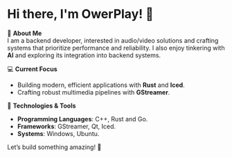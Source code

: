 # Hi there, I'm OwerPlay! 👋

🎯 **About Me**  
I am a backend developer, interested in audio/video solutions and crafting systems that prioritize performance and reliability. I also enjoy tinkering with **AI** and exploring its integration into backend systems.

💻 **Current Focus**  
- Building modern, efficient applications with **Rust** and **Iced**.  
- Crafting robust multimedia pipelines with **GStreamer**.  

🚀 **Technologies & Tools**  
- **Programming Languages**: C++, Rust and Go.
- **Frameworks**: GStreamer, Qt, Iced.  
- **Systems**: Windows, Ubuntu.  

Let’s build something amazing! 🚀
